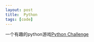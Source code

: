 ```yaml
---
layout: post
title:  Python
tags: [code]
---
```


一个有趣的python游戏[Python Challenge](http://www.pythonchallenge.com/index.php)

